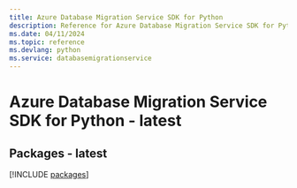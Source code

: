 ```yaml
---
title: Azure Database Migration Service SDK for Python
description: Reference for Azure Database Migration Service SDK for Python
ms.date: 04/11/2024
ms.topic: reference
ms.devlang: python
ms.service: databasemigrationservice
---
```

# Azure Database Migration Service SDK for Python - latest
## Packages - latest
[!INCLUDE [packages](database-migration-service-index.md)]